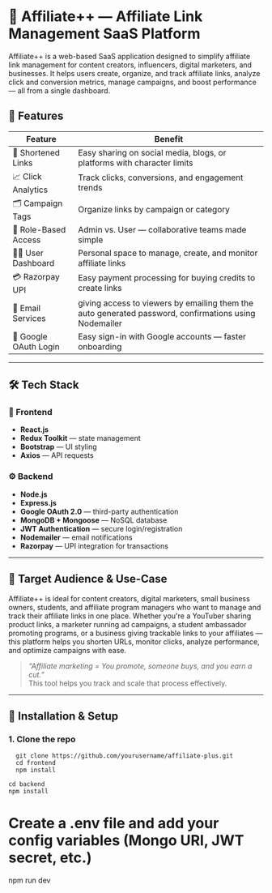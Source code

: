 # 🔗 Affiliate++ — Affiliate Link Management SaaS Platform

Affiliate++ is a web-based SaaS application designed to simplify affiliate link management for content creators, influencers, digital marketers, and businesses. It helps users create, organize, and track affiliate links, analyze click and conversion metrics, manage campaigns, and boost performance — all from a single dashboard.

## 🧩 Features

| Feature             | Benefit                                                                 |
|---------------------|-------------------------------------------------------------------------|
| 🔗 Shortened Links   | Easy sharing on social media, blogs, or platforms with character limits |
| 📈 Click Analytics   | Track clicks, conversions, and engagement trends                        |
| 🗂️ Campaign Tags     | Organize links by campaign or category                                  |
| 🔐 Role-Based Access | Admin vs. User — collaborative teams made simple                        |
| 🧑‍💼 User Dashboard   | Personal space to manage, create, and monitor affiliate links            |
| 💳 Razorpay UPI      | Easy payment processing for buying credits to create links              |
| 📧 Email Services    | giving access to viewers by emailing them the auto generated password, confirmations using Nodemailer |
| 🔐 Google OAuth Login | Easy sign-in with Google accounts — faster onboarding |

---

## 🛠️ Tech Stack

### 🚧 Frontend
- **React.js**
- **Redux Toolkit** — state management
- **Bootstrap** — UI styling
- **Axios** — API requests

### ⚙️ Backend
- **Node.js**
- **Express.js**
- **Google OAuth 2.0** — third-party authentication
- **MongoDB + Mongoose** — NoSQL database
- **JWT Authentication** — secure login/registration
- **Nodemailer** — email notifications
- **Razorpay** — UPI integration for transactions

---

## 🎯 Target Audience & Use-Case

Affiliate++ is ideal for content creators, digital marketers, small business owners, students, and affiliate program managers who want to manage and track their affiliate links in one place. Whether you're a YouTuber sharing product links, a marketer running ad campaigns, a student ambassador promoting programs, or a business giving trackable links to your affiliates — this platform helps you shorten URLs, monitor clicks, analyze performance, and optimize campaigns with ease.

> _“Affiliate marketing = You promote, someone buys, and you earn a cut.”_  
This tool helps you track and scale that process effectively.

---

## 🧪 Installation & Setup

### 1. Clone the repo
```
  git clone https://github.com/yourusername/affiliate-plus.git
  cd frontend
  npm install
```
```
cd backend
npm install
```

# Create a .env file and add your config variables (Mongo URI, JWT secret, etc.)

npm run dev
